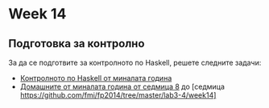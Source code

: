 # Week 14

## Подготовка за контролно

За да се подготвите за контролното по Haskell, решете следните задачи:

* [Контролното по Haskell от миналата година](https://github.com/fmi/fp2014/tree/master/exam/exam2)
* [Домашните от миналата година от седмица 8](https://github.com/fmi/fp2014/tree/master/lab3-4/week8) до [седмица https://github.com/fmi/fp2014/tree/master/lab3-4/week14]
